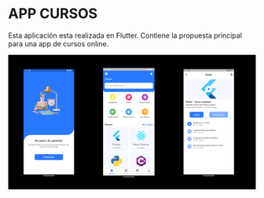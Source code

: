 # APP CURSOS

Esta aplicación esta realizada en Flutter. 
Contiene la propuesta principal para una app de cursos online.


![Vista previa](./images/AppCursos.png)  